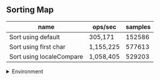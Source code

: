## Sorting Map

|name|ops/sec|samples|
|-|-|-|
|Sort using default|305,171|152586|
|Sort using first char|1,155,225|577613|
|Sort using localeCompare|1,058,405|529203|


<details>
<summary>Environment</summary>

* __Machine:__ linux x64 | 4 vCPUs | 7.6GB Mem
* __Run:__ Mon Sep 02 2024 18:19:04 GMT+0000 (Coordinated Universal Time)
</details>

<!--
{"environment":{"platform":"linux","arch":"x64","cpus":4,"totalMemory":7.588970184326172},"benchmarks":[{"name":"Sort using default","opsSec":305171.5203414652,"samples":152586},{"name":"Sort using first char","opsSec":1155225.377112796,"samples":577613},{"name":"Sort using localeCompare","opsSec":1058405.5914045237,"samples":529203}]}-->
